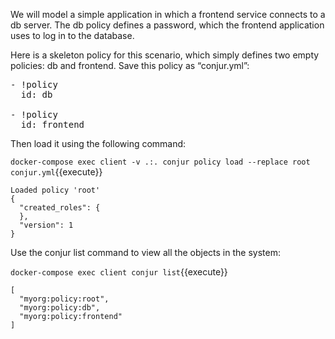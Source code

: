 We will model a simple application in which a frontend service connects to a db server. The db policy defines a password, which the frontend application uses to log in to the database.

Here is a skeleton policy for this scenario, which simply defines two empty policies: db and frontend. Save this policy as “conjur.yml”:

<pre class="file" data-filename="conjur.yml" data-target="replace">
- !policy
  id: db

- !policy
  id: frontend
</pre>
Then load it using the following command:

`docker-compose exec client -v .:. conjur policy load --replace root conjur.yml`{{execute}}

```
Loaded policy 'root'
{
  "created_roles": {
  },
  "version": 1
}
```


Use the conjur list command to view all the objects in the system:

`docker-compose exec client conjur list`{{execute}}
```
[
  "myorg:policy:root",
  "myorg:policy:db",
  "myorg:policy:frontend"
]
```
